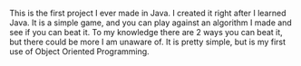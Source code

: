 This is the first project I ever made in Java. I created it right after I learned Java. It is a simple game, and you can play against an algorithm I made and see if you can beat it. 
To my knowledge there are 2 ways you can beat it, but there could be more I am unaware of. It is pretty simple, but is my first use of Object Oriented Programming. 
